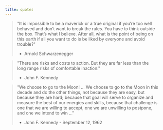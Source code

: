 ```yaml
---
title: quotes
---
```


> "It is impossible to be a maverick or a true original if you’re too well behaved and don’t want to break the rules. You have to think outside the box. That’s what I believe. After all, what is the point of being on this earth if all you want to do is be liked by everyone and avoid trouble?"
>
> - Arnold Schwarzenegger

> "There are risks and costs to action. But they are far less than the long range risks of comfortable inaction."
>
> - John F. Kennedy


> "We choose to go to the Moon! ... We choose to go to the Moon in this decade and do the other things, not because they are easy, but because they are hard; because that goal will serve to organize and measure the best of our energies and skills, because that challenge is one that we are willing to accept, one we are unwilling to postpone, and one we intend to win ..."
>
> - John F. Kennedy - September 12, 1962
